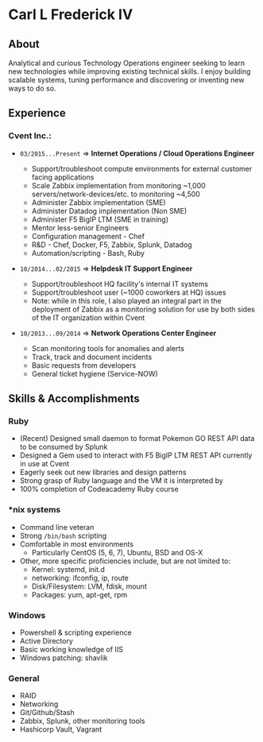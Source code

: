 # Carl L Frederick IV

## About
Analytical and curious Technology Operations engineer seeking to learn new technologies while improving existing technical skills. I enjoy building scalable systems, tuning performance and discovering or inventing new ways to do so.

## Experience
### Cvent Inc.:
+ `03/2015...Present` => **Internet Operations / Cloud Operations Engineer**
  + Support/troubleshoot compute environments for external customer facing applications
  + Scale Zabbix implementation from monitoring ~1,000 servers/network-devices/etc. to monitoring ~4,500
  + Administer Zabbix implementation (SME)
  + Administer Datadog implementation (Non SME)
  + Administer F5 BigIP LTM (SME in training)
  + Mentor less-senior Engineers
  + Configuration management - Chef
  + R&D - Chef, Docker, F5, Zabbix, Splunk, Datadog
  + Automation/scripting - Bash, Ruby

+ `10/2014...02/2015` => **Helpdesk IT Support Engineer**
  + Support/troubleshoot HQ facility's internal IT systems
  + Support/troubleshoot user (~1000 coworkers at HQ) issues
  + Note: while in this role, I also played an integral part in the deployment of Zabbix as a monitoring solution for use by both sides of the IT organization within Cvent

+ `10/2013...09/2014` => **Network Operations Center Engineer**
  + Scan monitoring tools for anomalies and alerts
  + Track, track and document incidents
  + Basic requests from developers
  + General ticket hygiene (Service-NOW)


## Skills & Accomplishments
### Ruby
+ (Recent) Designed small daemon to format Pokemon GO REST API data to be consumed by Splunk
+ Designed a Gem used to interact with F5 BigIP LTM REST API currently in use at Cvent
+ Eagerly seek out new libraries and design patterns
+ Strong grasp of Ruby language and the VM it is interpreted by
+ 100% completion of Codeacademy Ruby course

### \*nix systems
+ Command line veteran
+ Strong `/bin/bash` scripting
+ Comfortable in most environments
  + Particularly CentOS (5, 6, 7), Ubuntu, BSD and OS-X
+ Other, more specific proficiencies include, but are not limited to:
  + Kernel: systemd, init.d
  + networking: ifconfig, ip, route
  + Disk/Filesystem: LVM, fdisk, mount
  + Packages: yum, apt-get, rpm

### Windows
+ Powershell & scripting experience
+ Active Directory
+ Basic working knowledge of IIS
+ Windows patching: shavlik

### General
+ RAID
+ Networking
+ Git/Github/Stash
+ Zabbix, Splunk, other monitoring tools
+ Hashicorp Vault, Vagrant
